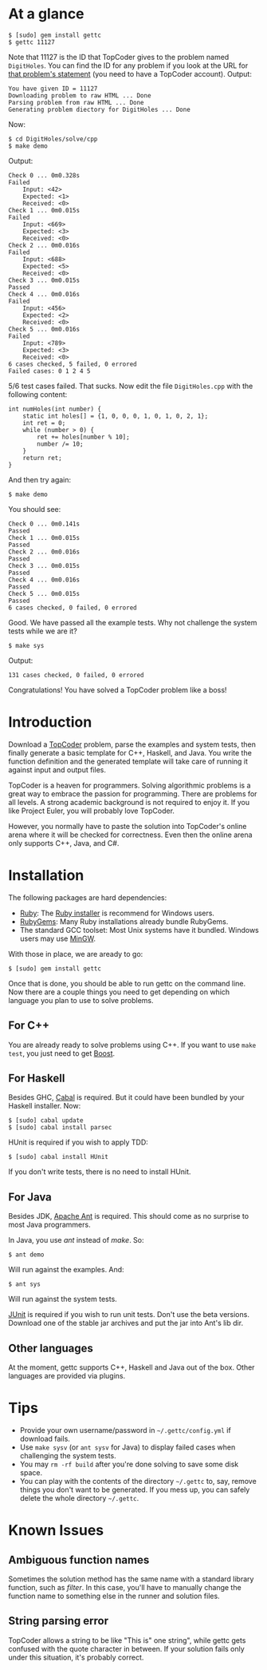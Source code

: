# At a glance

    $ [sudo] gem install gettc
    $ gettc 11127

Note that 11127 is the ID that TopCoder gives to the problem named `DigitHoles`. You can find the ID for any problem if you look at the URL for [that problem's statement](http://community.topcoder.com/stat?c=problem_statement&pm=11127) (you need to have a TopCoder account). Output:

    You have given ID = 11127
    Downloading problem to raw HTML ... Done
    Parsing problem from raw HTML ... Done
    Generating problem diectory for DigitHoles ... Done

Now:

    $ cd DigitHoles/solve/cpp
    $ make demo

Output:

    Check 0 ... 0m0.328s
    Failed
        Input: <42>
        Expected: <1>
        Received: <0>
    Check 1 ... 0m0.015s
    Failed
        Input: <669>
        Expected: <3>
        Received: <0>
    Check 2 ... 0m0.016s
    Failed
        Input: <688>
        Expected: <5>
        Received: <0>
    Check 3 ... 0m0.015s
    Passed
    Check 4 ... 0m0.016s
    Failed
        Input: <456>
        Expected: <2>
        Received: <0>
    Check 5 ... 0m0.016s
    Failed
        Input: <789>
        Expected: <3>
        Received: <0>
    6 cases checked, 5 failed, 0 errored
    Failed cases: 0 1 2 4 5

5/6 test cases failed. That sucks. Now edit the file `DigitHoles.cpp` with the following content:

    int numHoles(int number) {
        static int holes[] = {1, 0, 0, 0, 1, 0, 1, 0, 2, 1};
        int ret = 0;
        while (number > 0) {
            ret += holes[number % 10];
            number /= 10;
        }
        return ret;
    }

And then try again:

    $ make demo

You should see:

    Check 0 ... 0m0.141s
    Passed
    Check 1 ... 0m0.015s
    Passed
    Check 2 ... 0m0.016s
    Passed
    Check 3 ... 0m0.015s
    Passed
    Check 4 ... 0m0.016s
    Passed
    Check 5 ... 0m0.015s
    Passed
    6 cases checked, 0 failed, 0 errored

Good. We have passed all the example tests. Why not challenge the system tests while we are it?

    $ make sys

Output:

    131 cases checked, 0 failed, 0 errored

Congratulations! You have solved a TopCoder problem like a boss!


# Introduction

Download a [TopCoder](http://topcoder.com/tc) problem, parse the examples and system tests, then finally generate a basic template for C++, Haskell, and Java. You write the function definition and the generated template will take care of running it against input and output files.

TopCoder is a heaven for programmers. Solving algorithmic problems is a great way to embrace the passion for programming. There are problems for all levels. A strong academic background is not required to enjoy it. If you like Project Euler, you will probably love TopCoder.

However, you normally have to paste the solution into TopCoder's online arena where it will be checked for correctness. Even then the online arena only supports C++, Java, and C#.

# Installation

The following packages are hard dependencies:

- [Ruby](http://www.ruby-lang.org/en/downloads/): The [Ruby installer](http://rubyinstaller.org/) is recommend for Windows users. 
- [RubyGems](http://rubygems.org/pages/download): Many Ruby installations already bundle RubyGems.
- The standard GCC toolset: Most Unix systems have it bundled. Windows users may use [MinGW](http://www.mingw.org).

With those in place, we are aready to go:

    $ [sudo] gem install gettc

Once that is done, you should be able to run gettc on the command line. Now there are a couple things you need to get depending on which language you plan to use to solve problems.

## For C++

You are already ready to solve problems using C++. If you want to use `make test`, you just need to get [Boost](http://www.boost.org/).

## For Haskell

Besides GHC, [Cabal](http://www.haskell.org/cabal/download.html) is required. But it could have been bundled by your Haskell installer. Now:

    $ [sudo] cabal update
    $ [sudo] cabal install parsec

HUnit is required if you wish to apply TDD:

    $ [sudo] cabal install HUnit

If you don't write tests, there is no need to install HUnit.

## For Java

Besides JDK, [Apache Ant](http://ant.apache.org/) is required. This should come as no surprise to most Java programmers.

In Java, you use *ant* instead of *make*. So:

    $ ant demo

Will run against the examples. And:

    $ ant sys

Will run against the system tests.

[JUnit](https://github.com/KentBeck/junit/downloads) is required if you wish to run unit tests. Don't use the beta versions. Download one of the stable jar archives and put the jar into Ant's lib dir. 

## Other languages

At the moment, gettc supports C++, Haskell and Java out of the box. Other languages are provided via plugins.

# Tips

- Provide your own username/password in `~/.gettc/config.yml` if download fails.
- Use `make sysv` (or `ant sysv` for Java) to display failed cases when challenging the system tests.
- You may `rm -rf build` after you're done solving to save some disk space.
- You can play with the contents of the directory `~/.gettc` to, say, remove things you don't want to be generated. If you mess up, you can safely delete the whole directory `~/.gettc`. 

# Known Issues

## Ambiguous function names

Sometimes the solution method has the same name with a standard library function, such as *filter*. In this case, you'll have to manually change the function name to something else in the runner and solution files.

## String parsing error

 TopCoder allows a string to be like "This is" one string", while gettc gets confused with the quote character in between. If your solution fails only under this situation, it's probably correct.

